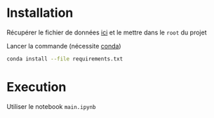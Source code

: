 # Installation

Récupérer le fichier de données [ici](https://s3-eu-west-1.amazonaws.com/static.oc-static.com/prod/courses/files/parcours-data-scientist/P2/fr.openfoodfacts.org.products.csv.zip) et le mettre dans le `root` du projet

Lancer la commande (nécessite [conda](https://conda.io/projects/conda/en/latest/user-guide/install/index.html))

```bash
conda install --file requirements.txt
```

# Execution

Utiliser le notebook `main.ipynb`

